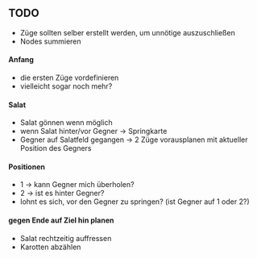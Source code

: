 ## TODO
- Züge sollten selber erstellt werden, um unnötige auszuschließen
- Nodes summieren

#### Anfang
- die ersten Züge vordefinieren
- vielleicht sogar noch mehr?
#### Salat
- Salat gönnen wenn möglich
- wenn Salat hinter/vor Gegner → Springkarte
- Gegner auf Salatfeld gegangen → 2 Züge vorausplanen mit aktueller Position des Gegners
#### Positionen
- 1 → kann Gegner mich überholen?
- 2 → ist es hinter Gegner?
- lohnt es sich, vor den Gegner zu springen? (ist Gegner auf 1 oder 2?)
#### gegen Ende auf Ziel hin planen
- Salat rechtzeitig auffressen
- Karotten abzählen